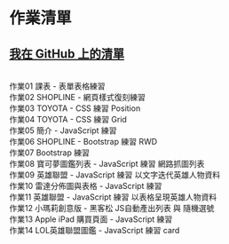 作業清單
==================================================
[我在 GitHub 上的清單](https://DavidPeng1.github.io)
--------------------------------------------------
<br>作業01 課表 - 表單表格練習
<br>作業02 SHOPLINE - 網頁樣式復刻練習
<br>作業03 TOYOTA - CSS 練習 Position
<br>作業04 TOYOTA - CSS 練習 Grid
<br>作業05 簡介 - JavaScript 練習
<br>作業06 SHOPLINE - Bootstrap 練習 RWD
<br>作業07 Bootstrap 練習
<br>作業08 寶可夢圖鑑列表 - JavaScript 練習 網路抓圖列表
<br>作業09 英雄聯盟 - JavaScript 練習 以文字迭代英雄人物資料
<br>作業10 雷達分佈圖與表格  - JavaScript 練習
<br>作業11 英雄聯盟 - JavaScript 練習 以表格呈現英雄人物資料
<br>作業12 小瑪莉創意版 - 黑客松 JS自動產出列表 與 隨機選號
<br>作業13 Apple iPad 購買頁面  - JavaScript 練習
<br>作業14 LOL英雄聯盟圖鑑 - JavaScript 練習 card



